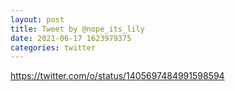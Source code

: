 ```yaml
--- 
layout: post 
title: Tweet by @nope_its_lily 
date: 2021-06-17 1623979375 
categories: twitter 
--- 
```

https://twitter.com/o/status/1405697484991598594